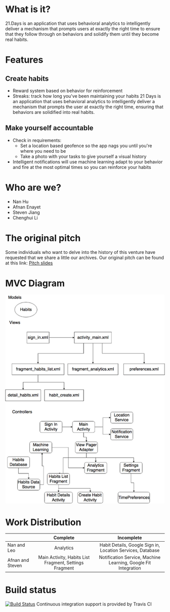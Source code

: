 # What is it?
21.Days is an application that uses behavioral analytics to intelligently deliver a mechanism that prompts users at exactly the right time to ensure that they follow through on behaviors and solidify them until they become real habits.

# Features
## Create habits
- Reward system based on behavior for reinforcement
- Streaks: track how long you've been maintaining your habits
21 Days is an application that uses behavioral analytics to intelligently deliver a mechanism that prompts the user at exactly the right time, ensuring that behaviors are solidified into real habits.

## Make yourself accountable
- Check in requirements:
    - Set a location based geofence so the app nags you until you're where you need to be
    - Take a photo with your tasks to give yourself a visual history
- Intelligent notifications will use machine learning adapt to your behavior and fire at the most optimal times so you can reinforce your habits

# Who are we?
- Nan Hu
- Afnan Enayet
- Steven Jiang
- Chenghui Li

# The original pitch
Some individuals who want to delve into the history of this venture have requested that we share a little our archives. Our original pitch can be found at this link:
[Pitch slides](https://docs.google.com/presentation/d/1LqYHAFYNit3Wd_bE9uATRXGYYwExH9Xo0qOO0rtN3oY/edit#slide=id.p)

# MVC Diagram
![alt text](https://raw.githubusercontent.com/afnanenayet/21.Days/master/docs/images/MVC.jpg?token=ARpKavc22tgoQx1jVjW6MulirliHG6tSks5YvZgIwA%3D%3D)

# Work Distribution

|               | Complete      | Incomplete  |
| ------------- |:-------------:| :------:|
| Nan and Leo   | Analytics     | Habit Details, Google Sign in, Location Services, Database |
| Afnan and Steven | Main Activity, Habits List Fragment, Settings Fragment     |   Notification Service, Machine Learning, Google Fit Integration |

# Build status
[![Build Status](https://travis-ci.com/afnanenayet/21.Days.svg?token=QtxzrX3Qc2BDQfwx8D1K&branch=master)](https://travis-ci.com/afnanenayet/21.Days)
Continuous integration support is provided by Travis CI
